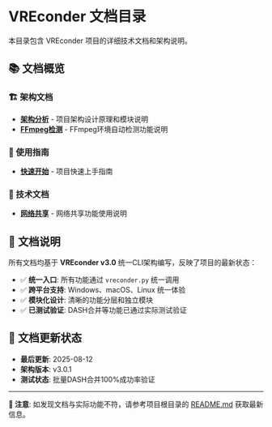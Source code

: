 # VREconder 文档目录

本目录包含 VREconder 项目的详细技术文档和架构说明。

## 📚 文档概览

### 🏗️ 架构文档
- **[架构分析](ARCHITECTURE_ANALYSIS.md)** - 项目架构设计原理和模块说明
- **[FFmpeg检测](FFMPEG_DETECTION.md)** - FFmpeg环境自动检测功能说明

### 🚀 使用指南
- **[快速开始](QUICKSTART.md)** - 项目快速上手指南

### 🔧 技术文档
- **[网络共享](NETWORK_SHARING.md)** - 网络共享功能使用说明

## 📖 文档说明

所有文档均基于 **VREconder v3.0** 统一CLI架构编写，反映了项目的最新状态：

- ✅ **统一入口**: 所有功能通过 `vreconder.py` 统一调用
- ✅ **跨平台支持**: Windows、macOS、Linux 统一体验
- ✅ **模块化设计**: 清晰的功能分层和独立模块
- ✅ **已测试验证**: DASH合并等功能已通过实际测试验证

## 🔄 文档更新状态

- **最后更新**: 2025-08-12
- **架构版本**: v3.0.1
- **测试状态**: 批量DASH合并100%成功率验证

---

**📝 注意**: 如发现文档与实际功能不符，请参考项目根目录的 [README.md](../README.md) 获取最新信息。 